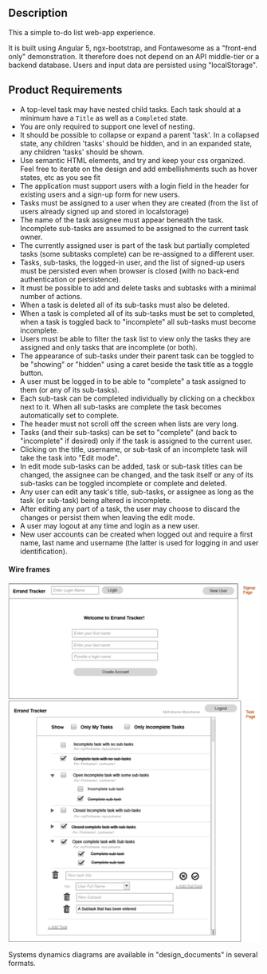 
## Description

This a simple to-do list web-app experience.
 
It is built using Angular 5, ngx-bootstrap, and Fontawesome as a "front-end only" demonstration. It therefore does not depend on an API middle-tier or a backend database. Users and input data are persisted using "localStorage".

## Product Requirements

 - A top-level task may have nested child tasks. Each task should at a minimum have a `Title` as well as a `Completed` state.
 - You are only required to support one level of nesting.
 - It should be possible to collapse or expand a parent 'task'. In a collapsed state, any children 'tasks' should be hidden, and in an expanded state, any children 'tasks' should be shown.
 - Use semantic HTML elements, and try and keep your css organized.  Feel free to iterate on the design and add embellishments such as hover states, etc as you see fit
 - The application must support users with a login field in the header for existing users and a sign-up form for new users.
 - Tasks must be assigned to a user when they are created (from the list of users already signed up and stored in localstorage)
 - The name of the task assignee must appear beneath the task. Incomplete sub-tasks are assumed to be assigned to the current task owner.
 - The currently assigned user is part of the task but partially completed tasks (some subtasks complete) can be re-assigned to a different user.
 - Tasks, sub-tasks, the logged-in user, and the list of signed-up users must be persisted even when browser is closed (with no back-end authentication or persistence).  
 - It must be possible to add and delete tasks and subtasks with a minimal number of actions. 
 - When a task is deleted all of its sub-tasks must also be deleted.
 - When a task is completed all of its sub-tasks must be set to completed, when a task is toggled back to "incomplete" all sub-tasks must become incomplete.
 - Users must be able to filter the task list to view only the tasks they are assigned and only tasks that are incomplete (or both).
 - The appearance of sub-tasks under their parent task can be toggled to be "showing" or "hidden" using a caret beside the task title as a toggle button.
 - A user must be logged in to be able to "complete" a task assigned to them (or any of its sub-tasks).
 - Each sub-task can be completed individually by clicking on a checkbox next to it. When all sub-tasks are complete the task becomes automatically set to complete.
 - The header must not scroll off the screen when lists are very long. 
 - Tasks (and their sub-tasks) can be set to "complete" (and back to "incomplete" if desired) only if the task is assigned to the current user.
 - Clicking on the title, username, or sub-task of an incomplete task will take the task into "Edit mode".
 - In edit mode sub-tasks can be added, task or sub-task titles can be changed, the assignee can be changed, and the task itself or any of its sub-tasks can be toggled incomplete or complete and deleted.
 - Any user can edit any task's title, sub-tasks, or assignee as long as the task (or sub-task) being altered is incomplete.
 - After editing any part of a task, the user may choose to discard the changes or persist them when leaving the edit mode.
 - A user may logout at any time and login as a new user.
 - New user accounts can be created when logged out and require a first name, last name and username (the latter is used for logging in and user identification).

#### Wire frames
<img src="https://github.com/judyarrizza/Errands/blob/master/design_documents/wireframe-signup.png">
<img src="https://github.com/judyarrizza/Errands/blob/master/design_documents/wireframe-tasks.png">

Systems dynamics diagrams are available in "design_documents" in several formats.

